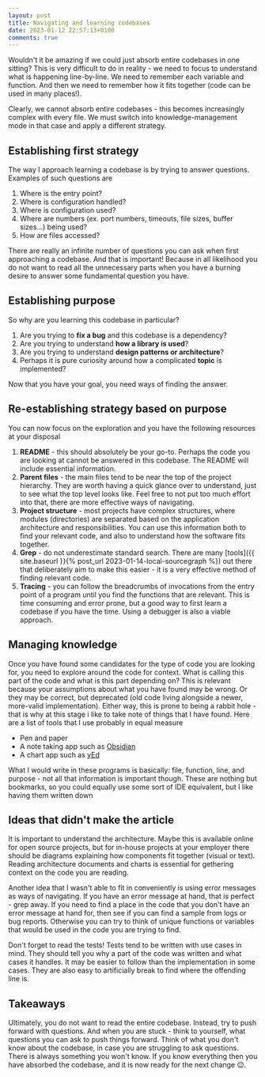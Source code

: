```yaml
---
layout: post
title: Navigating and learning codebases
date: 2023-01-12 22:57:13+0100
comments: true
---
```


Wouldn't it be amazing if we could just absorb entire codebases in one sitting?
This is very difficult to do in reality - we need to focus to understand what is happening line-by-line.
We need to remember each variable and function.
And then we need to remember how it fits together (code can be used in many places!).

Clearly, we cannot absorb entire codebases - this becomes increasingly complex with every file.
We must switch into knowledge-management mode in that case and apply a different strategy.

## Establishing first strategy
The way I approach learning a codebase is by trying to answer questions. Examples of such questions are
1. Where is the entry point?
1. Where is configuration handled?
1. Where is configuration used?
1. Where are numbers (ex. port numbers, timeouts, file sizes, buffer sizes...) being used?
1. How are files accessed?

There are really an infinite number of questions you can ask when first approaching a codebase.
And that is important!
Because in all likelihood you do not want to read all the unnecessary parts when you have a burning desire to answer some fundamental question you have.

## Establishing purpose
So why are you learning this codebase in particular?
1. Are you trying to **fix a bug** and this codebase is a dependency?
1. Are you trying to understand **how a library is used**?
1. Are you trying to understand **design patterns or architecture**?
1. Perhaps it is pure curiosity around how a complicated **topic** is implemented?

Now that you have your goal, you need ways of finding the answer.

## Re-establishing strategy based on purpose
You can now focus on the exploration and you have the following resources at your disposal
1. **README** - this should absolutely be your go-to. Perhaps the code you are looking at cannot be answered in this codebase. The README will include essential information.
1. **Parent files** - the main files tend to be near the top of the project hierarchy. They are worth having a quick glance over to understand, just to see what the top level looks like. Feel free to not put too much effort into that, there are more effective ways of navigating.
1. **Project structure** - most projects have complex structures, where modules (directories) are separated based on the application architecture and responsibilities. You can use this information both to find your relevant code, and also to understand how the software fits together.
1. **Grep** - do not underestimate standard search. There are many [tools]({{ site.baseurl }}{% post_url 2023-01-14-local-sourcegraph %}) out there that deliberately aim to make this easier - it is a very effective method of finding relevant code.
1. **Tracing** - you can follow the breadcrumbs of invocations from the entry point of a program until you find the functions that are relevant. This is time consuming and error prone, but a good way to first learn a codebase if you have the time. Using a debugger is also a viable approach.

## Managing knowledge
Once you have found some candidates for the type of code you are looking for, you need to explore around the code for context.
What is calling this part of the code and what is this part depending on?
This is relevant because your assumptions about what you have found may be wrong.
Or they may be correct, but deprecated (old code living alongside a newer, more-valid implementation).
Either way, this is prone to being a rabbit hole - that is why at this stage i like to take note of things that I have found.
Here are a list of tools that I use probably in equal measure
- Pen and paper
- A note taking app such as [Obsidian](https://obsidian.md)
- A chart app such as [yEd](https://www.yworks.com/products/yed)

What I would write in these programs is basically: file, function, line, and purpose - not all that information is important though.
These are nothing but bookmarks, so you could equally use some sort of IDE equivalent, but I like having them written down 

## Ideas that didn't make the article

It is important to understand the architecture.
Maybe this is available online for open source projects, but for in-house projects at your employer there should be diagrams explaining how components fit together (visual or text).
Reading architecture documents and charts is essential for gethering context on the code you are reading.

Another idea that I wasn't able to fit in conveniently is using error messages as ways of navigating. If you have an error message at hand, that is perfect - grep away.
If you need to find a place in the code that you don't have an error message at hand for, then see if you can find a sample from logs or bug reports.
Otherwise you can try to think of unique functions or variables that would be used in the code you are trying to find.

Don't forget to read the tests!
Tests tend to be written with use cases in mind.
They should tell you why a part of the code was written and what cases it handles.
It may be easier to follow than the implementation in some cases.
They are also easy to artificially break to find where the offending line is.

## Takeaways
Ultimately, you do not want to read the entire codebase.
Instead, try to push forward with questions.
And when you are stuck - think to yourself, what questions you can ask to push things forward.
Think of what you don't know about the codebase, in case you are struggling to ask questions.
There is always something you won't know.
If you know everything then you have absorbed the codebase, and it is now ready for the next change :wink:.
